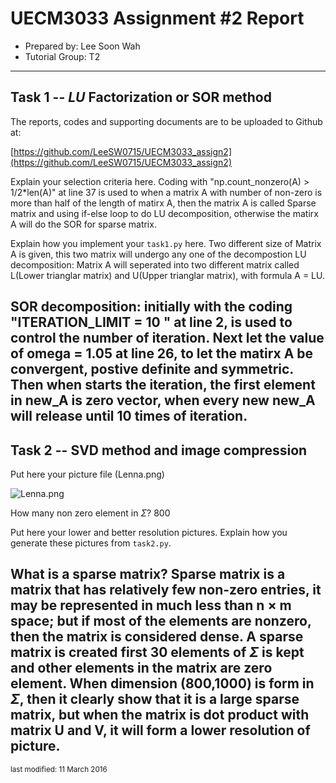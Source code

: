 UECM3033 Assignment #2 Report
========================================================

- Prepared by: Lee Soon Wah
- Tutorial Group: T2

--------------------------------------------------------

## Task 1 --  $LU$ Factorization or SOR method

The reports, codes and supporting documents are to be uploaded to Github at: 

[https://github.com/LeeSW0715/UECM3033_assign2](https://github.com/LeeSW0715/UECM3033_assign2)

Explain your selection criteria here.
Coding with "np.count_nonzero(A) > 1/2*len(A)" at line 37 is used to when a matrix A with number of non-zero is more than half of the length of matirx A, then the matrix A is called Sparse matrix and using if-else loop to do LU decomposition, otherwise the matirx A will do the SOR for sparse matrix.

Explain how you implement your `task1.py` here.
Two different size of Matrix A is given, this two matrix will undergo any one of the decompostion 
LU decomposition: Matrix A will seperated into two different matrix called L(Lower trianglar matrix) and U(Upper trianglar matrix), with formula A = LU.

SOR decomposition: initially with the coding "ITERATION_LIMIT = 10 " at line 2, is used to control the number of iteration. Next let the value of omega = 1.05 at line 26, to let the matirx A be convergent, postive definite and symmetric. Then when starts the iteration, the first element in new_A is zero vector, when every new new_A will release until 10 times of iteration.
---------------------------------------------------------

## Task 2 -- SVD method and image compression

Put here your picture file (Lenna.png)

![Lenna.png](Lenna.png)

How many non zero element in $\Sigma$?
800

Put here your lower and better resolution pictures. Explain how you generate
these pictures from `task2.py`.

What is a sparse matrix?
Sparse matrix is a matrix that has relatively few non-zero entries, it may be represented in much less than n × m space; but if most of the elements are nonzero, then the matrix is considered dense. A sparse matrix is created first 30 elements of $\Sigma$ is kept and other elements in the matrix are zero element. When dimension (800,1000) is form in $\Sigma$, then it clearly show that it is a large sparse matrix, but when the matrix is dot product with matrix U and V, it will form a lower resolution of picture.
-----------------------------------

<sup>last modified: 11 March 2016</sup>
